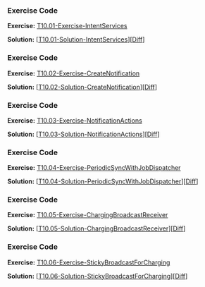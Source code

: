 


### Exercise Code
**Exercise:** [T10.01-Exercise-IntentServices](https://github.com/udacity/ud851-Exercises/tree/student/Lesson10-Hydration-Reminder/T10.01-Exercise-IntentServices)



**Solution:** [[T10.01-Solution-IntentServices](https://github.com/udacity/ud851-Exercises/tree/student/Lesson10-Hydration-Reminder/T10.01-Solution-IntentServices)][[Diff](https://github.com/udacity/ud851-Exercises/compare/T10.01-Exercise-IntentServices...T10.01-Solution-IntentServices)]



### Exercise Code
**Exercise:** [T10.02-Exercise-CreateNotification](https://github.com/udacity/ud851-Exercises/tree/student/Lesson10-Hydration-Reminder/T10.02-Exercise-CreateNotification)



**Solution:** [[T10.02-Solution-CreateNotification](https://github.com/udacity/ud851-Exercises/tree/student/Lesson10-Hydration-Reminder/T10.02-Solution-CreateNotification)][[Diff](https://github.com/udacity/ud851-Exercises/compare/T10.02-Exercise-CreateNotification...T10.02-Solution-CreateNotification)]



### Exercise Code
**Exercise:** [T10.03-Exercise-NotificationActions](https://github.com/udacity/ud851-Exercises/tree/student/Lesson10-Hydration-Reminder/T10.03-Exercise-NotificationActions)



**Solution:** [[T10.03-Solution-NotificationActions](https://github.com/udacity/ud851-Exercises/tree/student/Lesson10-Hydration-Reminder/T10.03-Solution-NotificationActions)][[Diff](https://github.com/udacity/ud851-Exercises/compare/T10.03-Exercise-NotificationActions...T10.03-Solution-NotificationActions)]



### Exercise Code
**Exercise:** [T10.04-Exercise-PeriodicSyncWithJobDispatcher](https://github.com/udacity/ud851-Exercises/tree/student/Lesson10-Hydration-Reminder/T10.04-Exercise-PeriodicSyncWithJobDispatcher)



**Solution:** [[T10.04-Solution-PeriodicSyncWithJobDispatcher](https://github.com/udacity/ud851-Exercises/tree/student/Lesson10-Hydration-Reminder/T10.04-Solution-PeriodicSyncWithJobDispatcher)][[Diff](https://github.com/udacity/ud851-Exercises/compare/T10.04-Exercise-PeriodicSyncWithJobDispatcher...T10.04-Solution-PeriodicSyncWithJobDispatcher)]



### Exercise Code
**Exercise:** [T10.05-Exercise-ChargingBroadcastReceiver](https://github.com/udacity/ud851-Exercises/tree/student/Lesson10-Hydration-Reminder/T10.05-Exercise-ChargingBroadcastReceiver)



**Solution:** [[T10.05-Solution-ChargingBroadcastReceiver](https://github.com/udacity/ud851-Exercises/tree/student/Lesson10-Hydration-Reminder/T10.05-Solution-ChargingBroadcastReceiver)][[Diff](https://github.com/udacity/ud851-Exercises/compare/T10.05-Exercise-ChargingBroadcastReceiver...T10.05-Solution-ChargingBroadcastReceiver)]



### Exercise Code
**Exercise:** [T10.06-Exercise-StickyBroadcastForCharging](https://github.com/udacity/ud851-Exercises/tree/student/Lesson10-Hydration-Reminder/T10.06-Exercise-StickyBroadcastForCharging)



**Solution:** [[T10.06-Solution-StickyBroadcastForCharging](https://github.com/udacity/ud851-Exercises/tree/student/Lesson10-Hydration-Reminder/T10.06-Solution-StickyBroadcastForCharging)][[Diff](https://github.com/udacity/ud851-Exercises/compare/T10.06-Exercise-StickyBroadcastForCharging...T10.06-Solution-StickyBroadcastForCharging)]

